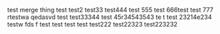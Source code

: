 test merge thing
test
test2
test33
test444
test 555
test 666test
test 777
rtestwa qedasvd
test
test33344
test 45r34543543
te t 
test 23214e234
testw fds f
test
test
test
test
test222
test22323
test223232
